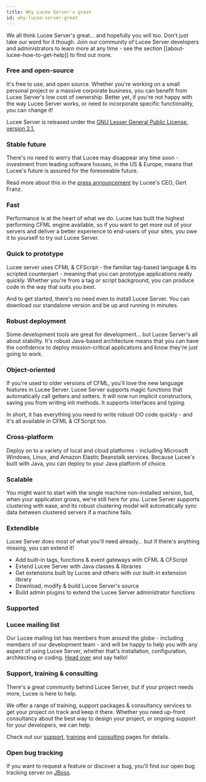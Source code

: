 ```yaml
---
title: Why Lucee Server's great
id: why-lucee-server-great
---
```


We all think Lucee Server's great... and hopefully you will too. Don't just take our word for it though. Join our community of Lucee Server developers and administrators to learn more at any time - see the section [[about-lucee-how-to-get-help]] to find out more.

### Free and open-source ###

It's free to use, and open source. Whether you're working on a small personal project or a massive corporate business, you can benefit from Lucee Server's low cost of ownership. Better yet, if you're not happy with the way Lucee Server works, or need to incorporate specific functionality, you can change it!

Lucee Server is released under the [GNU Lesser General Public License, version 2.1.](http://www.gnu.org/licenses/lgpl-2.1.html)

### Stable future ###

There's no need to worry that Lucee may disappear any time soon - investment from leading software houses, in the US & Europe, means that Lucee's future is assured for the foreseeable future.

Read more about this in the [press announcement](http://www.getlucee.com/index.cfm/about-us/news/lucee-announces-launch-of-investor-backed-global-venture/) by Lucee's CEO, Gert Franz.

### Fast ###

Performance is at the heart of what we do. Lucee has built the highest performing CFML engine available, so if you want to get more out of your servers and deliver a better experience to end-users of your sites, you owe it to yourself to try out Lucee Server.

### Quick to prototype ###

Lucee server uses CFML & CFScript - the familiar tag-based language & its scripted counterpart - meaning that you can prototype applications really quickly. Whether you're from a tag or script background, you can produce code in the way that suits you best.

And to get started, there's no need even to install Lucee Server. You can download our standalone version and be up and running in minutes.

### Robust deployment ###

Some development tools are great for development... but Lucee Server's all about stability. It's robust Java-based architecture means that you can have the confidence to deploy mission-critical applications and know they're just going to work.

### Object-oriented ###

If you're used to older versions of CFML, you'll love the new language features in Lucee Server. Lucee Server supports magic functions that automatically call getters and setters. It will now run implicit constructors, saving you from writing init methods. It supports interfaces and typing.

In short, it has everything you need to write robust OO code quickly - and it's all available in CFML & CFScript too.

### Cross-platform ###

Deploy on to a variety of local and cloud platforms - including Microsoft Windows, Linux, and Amazon Elastic Beanstalk services. Because Lucee's built with Java, you can deploy to your Java platform of choice.

### Scalable ###

You might want to start with the single machine non-installed version, but, when your application grows, we're still here for you. Lucee Server supports clustering with ease, and its robust clustering model will automatically sync data between clustered servers if a machine fails.

### Extendible ###

Lucee Server does most of what you'll need already... but if there's anything missing, you can extend it!

* Add built-in tags, functions & event gateways with CFML & CFScript
* Extend Lucee Server with Java classes & libraries
* Get extensions built by Lucee and others with our built-in extension library
* Download, modify & build Lucee Server's source
* Build admin plugins to extend the Lucee Server administrator functions

### Supported ###

### Lucee mailing list ###

Our Lucee mailing list has members from around the globe - including members of our development team - and will be happy to help you with any aspect of using Lucee Server, whether that's installation, configuration, architecting or coding. [Head over](http://groups.google.com/group/lucee) and say hello!

### Support, training & consulting ###

There's a great community behind Lucee Server, but if your project needs more, Lucee is here to help.

We offer a range of training, support packages & consultancy services to get your project on track and keep it there. Whether you need up-front consultancy about the best way to design your project, or ongoing support for your developers, we can help.

Check out our [support](http://www.getlucee.com/index.cfm/support/), [training](http://www.getlucee.com/index.cfm/support/) and [consulting](http://www.getlucee.com/index.cfm/consulting/) pages for details.

### Open bug tracking ###

If you want to request a feature or discover a bug, you'll find our open bug tracking server on [JBoss](http://issues.jboss.org/browse/RAILO).
